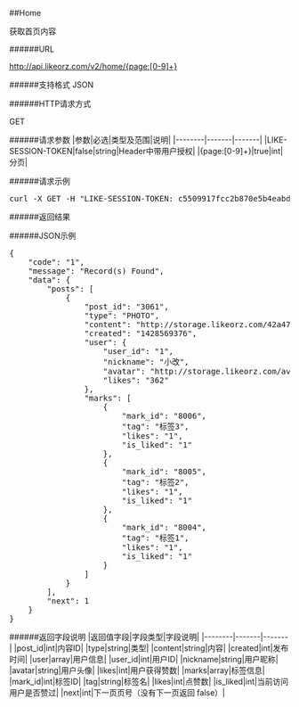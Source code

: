 ##Home获取首页内容######URLhttp://api.likeorz.com/v2/home/{page:[0-9]+}######支持格式JSON######HTTP请求方式GET######请求参数|参数|必选|类型及范围|说明|
|--------|-------|-------|
|LIKE-SESSION-TOKEN|false|string|Header中带用户授权|
|{page:[0-9]+}|true|int|分页|

######请求示例
<pre>
curl -X GET -H "LIKE-SESSION-TOKEN: c5509917fcc2b870e5b4eabd4de7cd39"  http://api.likeorz.com/v2/home/0
</pre>######返回结果######JSON示例<pre>{
    "code": "1", 
    "message": "Record(s) Found", 
    "data": {
        "posts": [
            {
                "post_id": "3061", 
                "type": "PHOTO", 
                "content": "http://storage.likeorz.com/42a477c5614e0fed_1427805894_w_428_h_640_181.jpg", 
                "created": "1428569376", 
                "user": {
                    "user_id": "1", 
                    "nickname": "小改", 
                    "avatar": "http://storage.likeorz.com/avatar_8.jpg", 
                    "likes": "362"
                }, 
                "marks": [
                    {
                        "mark_id": "8006", 
                        "tag": "标签3", 
                        "likes": "1", 
                        "is_liked": "1"
                    }, 
                    {
                        "mark_id": "8005", 
                        "tag": "标签2", 
                        "likes": "1", 
                        "is_liked": "1"
                    }, 
                    {
                        "mark_id": "8004", 
                        "tag": "标签1", 
                        "likes": "1", 
                        "is_liked": "1"
                    }
                ]
            }
        ], 
        "next": 1
    }
}
</pre>######返回字段说明|返回值字段|字段类型|字段说明|
|--------|-------|-------|
|post_id|int|内容ID|
|type|string|类型|
|content|string|内容|
|created|int|发布时间|
|user|array|用户信息|
|user_id|int|用户ID|
|nickname|string|用户昵称|
|avatar|string|用户头像|
|likes|int|用户获得赞数|
|marks|array|标签信息|
|mark_id|int|标签ID|
|tag|string|标签名|
|likes|int|点赞数|
|is_liked|int|当前访问用户是否赞过|
|next|int|下一页页号（没有下一页返回 false）|
